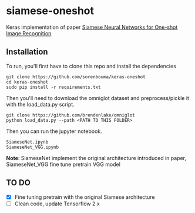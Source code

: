 # siamese-oneshot
Keras implementation of paper [Siamese Neural Networks for One-shot Image Recognition](https://www.cs.cmu.edu/~rsalakhu/papers/oneshot1.pdf)
## Installation
To run, you'll first have to clone this repo and install the dependencies
```
git clone https://github.com/sorenbouma/keras-oneshot
cd keras-oneshot
sudo pip install -r requirements.txt
```
Then you'll need to download the omniglot dataset and preprocess/pickle it with the load_data.py script.
```
git clone https://github.com/brendenlake/omniglot
python load_data.py --path <PATH TO THIS FOLDER>
```
Then you can run the jupyter notebook.
```
SiameseNet.ipynb
SiameseNet_VGG.ipynb
```
**Note**: SiameseNet implement the original architecture introduced in paper, SiameseNet_VGG fine tune pretrain VGG model
## TO DO
- [x] Fine tuning pretrain with the original Siamese architecture
- [ ] Clean code, update Tensorflow 2.x 
